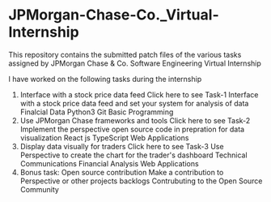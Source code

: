 # JPMorgan-Chase-Co._Virtual-Internship
This repository contains the submitted patch files of the various tasks assigned by JPMorgan Chase & Co. Software Engineering Virtual Internship

I have worked on the following tasks during the internship
1. Interface with a stock price data feed Click here to see Task-1
Interface with a stock price data feed and set your system for analysis of data
Finalcial Data
Python3
Git
Basic Programming
2. Use JPMorgan Chase frameworks and tools Click here to see Task-2
Implement the perspective open source code in prepration for data visualization
React js
TypeScript
Web Applications
3. Display data visually for traders Click here to see Task-3
Use Perspective to create the chart for the trader's dashboard
Technical Communications
Financial Analysis
Web Applications
4. Bonus task: Open source contribution
Make a contribution to Perspective or other projects backlogs
Contrubuting to the Open Source Community
